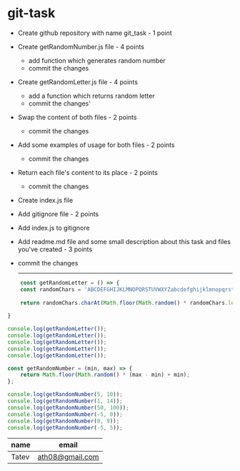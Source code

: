 # git-task


* Create github repository with name git_task - 1 point
* Create getRandomNumber.js file - 4 points
    * add function which generates random number
    * commit the changes
* Create getRandomLetter.js file - 4 points
    * add a function which returns random letter
    * commit the changes'
*  Swap the content of both files - 2 points
    * commit the changes
* Add some examples of usage for both files - 2 points
    * commit the changes
* Return each file's content to its place - 2 points
    * commit the changes
* Create index.js file
* Add gitignore file - 2 points
* Add index.js to gitignore
* Add readme.md file and some small description about this task and files you've created - 3 points
* commit the changes

    ---

```javascript 
    const getRandomLetter = () => {
    const randomChars = 'ABCDEFGHIJKLMNOPQRSTUVWXYZabcdefghijklmnopqrstuvwxyz';
       
    return randomChars.charAt(Math.floor(Math.random() * randomChars.length));
    
}

console.log(getRandomLetter());
console.log(getRandomLetter());
console.log(getRandomLetter());
console.log(getRandomLetter());
console.log(getRandomLetter());

const getRandomNumber = (min, max) => {
    return Math.floor(Math.random() * (max - min) + min);
};

console.log(getRandomNumber(5, 10));
console.log(getRandomNumber(1, 14));
console.log(getRandomNumber(50, 100));
console.log(getRandomNumber(-5, 0));
console.log(getRandomNumber(0, 9));
console.log(getRandomNumber(-5, 5));

```
|name | email|
|---|---|
|Tatev| ath08@gmail.com